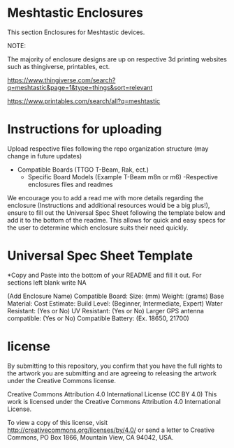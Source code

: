 # Meshtastic Enclosures
This section Enclosures for Meshtastic devices.

NOTE:

The majority of enclosure designs are up on respective 3d printing websites such as thingiverse, printables, ect.

https://www.thingiverse.com/search?q=meshtastic&page=1&type=things&sort=relevant

https://www.printables.com/search/all?q=meshtastic

# Instructions for uploading

Upload respective files following the repo organization structure (may change in future updates)

- Compatible Boards (TTGO T-Beam, Rak, ect.)
  - Specific Board Models (Example T-Beam m8n or m6)
    -Respective enclosures files and readmes

We encourage you to add a read me with more details regarding the enclosure (Instructions and additional resources would be a big plus!), ensure to fill out the Universal Spec Sheet following the template below and add it to the bottom of the readme. This allows for quick and easy specs for the user to determine which enclosure suits their need quickly.


    
# Universal Spec Sheet Template

*Copy and Paste into the bottom of your README and fill it out. For sections left blank write NA

(Add Enclosure Name)
Compatible Board: 
Size: (mm) 
Weight: (grams)
Base Material:
Cost Estimate:
Build Level: (Beginner, Intermediate, Expert)
Water Resistant: (Yes or No)
UV Resistant: (Yes or No)
Larger GPS antenna compatible: (Yes or No)
Compatible Battery: (Ex. 18650, 21700)

# license
By submitting to this repository, you confirm that you have the full rights to the artwork you are submitting and are agreeing to releasing the artwork under the Creative Commons license.

Creative Commons Attribution 4.0 International License (CC BY 4.0)
This work is licensed under the Creative Commons Attribution 4.0 International License.

To view a copy of this license, visit http://creativecommons.org/licenses/by/4.0/ or send a letter to Creative Commons, PO Box 1866, Mountain View, CA 94042, USA.

